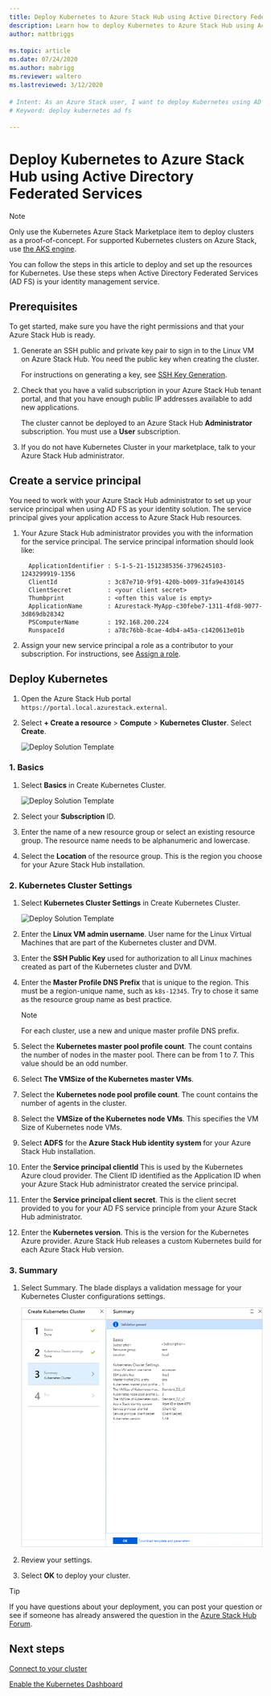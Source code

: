 ```yaml
---
title: Deploy Kubernetes to Azure Stack Hub using Active Directory Federated Services (AD FS) 
description: Learn how to deploy Kubernetes to Azure Stack Hub using Active Directory Federated Services (AD FS).
author: mattbriggs

ms.topic: article
ms.date: 07/24/2020
ms.author: mabrigg
ms.reviewer: waltero
ms.lastreviewed: 3/12/2020

# Intent: As an Azure Stack user, I want to deploy Kubernetes using AD FS so I can use Kubernetes with the AD FS identity management system.
# Keyword: deploy kubernetes ad fs

---
```



# Deploy Kubernetes to Azure Stack Hub using Active Directory Federated Services

> [!NOTE]  
> Only use the Kubernetes Azure Stack Marketplace item to deploy clusters as a proof-of-concept. For supported Kubernetes clusters on Azure Stack, use [the AKS engine](azure-stack-kubernetes-aks-engine-overview.md).

You can follow the steps in this article to deploy and set up the resources for Kubernetes. Use these steps when Active Directory Federated Services (AD FS) is your identity management service.

## Prerequisites 

To get started, make sure you have the right permissions and that your Azure Stack Hub is ready.

1. Generate an SSH public and private key pair to sign in to the Linux VM on Azure Stack Hub. You need the public key when creating the cluster.

    For instructions on generating a key, see [SSH Key Generation](azure-stack-dev-start-howto-ssh-public-key.md).

1. Check that you have a valid subscription in your Azure Stack Hub tenant portal, and that you have enough public IP addresses available to add new applications.

    The cluster cannot be deployed to an Azure Stack Hub **Administrator** subscription. You must use a **User** subscription. 

1. If you do not have Kubernetes Cluster in your marketplace, talk to your Azure Stack Hub administrator.

## Create a service principal

You need to work with your Azure Stack Hub administrator to set up your service principal when using AD FS as your identity solution. The service principal gives your application access to Azure Stack Hub resources.

1. Your Azure Stack Hub administrator provides you with the information for the service principal. The service principal information should look like:

     ```Text  
       ApplicationIdentifier : S-1-5-21-1512385356-3796245103-1243299919-1356
       ClientId              : 3c87e710-9f91-420b-b009-31fa9e430145
       ClientSecret          : <your client secret>
       Thumbprint            : <often this value is empty>
       ApplicationName       : Azurestack-MyApp-c30febe7-1311-4fd8-9077-3d869db28342
       PSComputerName        : 192.168.200.224
       RunspaceId            : a78c76bb-8cae-4db4-a45a-c1420613e01b
     ```

2. Assign your new service principal a role as a contributor to your subscription. For instructions, see [Assign a role](../operator/azure-stack-add-users-adfs.md).

## Deploy Kubernetes

1. Open the Azure Stack Hub portal `https://portal.local.azurestack.external`.

1. Select **+ Create a resource** > **Compute** > **Kubernetes Cluster**. Select **Create**.

    ![Deploy Solution Template](media/azure-stack-solution-template-kubernetes-deploy/01_kub_market_item.png)

### 1. Basics

1. Select **Basics** in Create Kubernetes Cluster.

    ![Deploy Solution Template](media/azure-stack-solution-template-kubernetes-deploy/02_kub_config_basic.png)

1. Select your **Subscription** ID.

1. Enter the name of a new resource group or select an existing resource group. The resource name needs to be alphanumeric and lowercase.

1. Select the **Location** of the resource group. This is the region you choose for your Azure Stack Hub installation.

### 2. Kubernetes Cluster Settings

1. Select **Kubernetes Cluster Settings** in Create Kubernetes Cluster.

    ![Deploy Solution Template](media/azure-stack-solution-template-kubernetes-deploy/03_kub_config_settings-adfs.png)

1. Enter the **Linux VM admin username**. User name for the Linux Virtual Machines that are part of the Kubernetes cluster and DVM.

1. Enter the **SSH Public Key** used for authorization to all Linux machines created as part of the Kubernetes cluster and DVM.

1. Enter the **Master Profile DNS Prefix** that is unique to the region. This must be a region-unique name, such as `k8s-12345`. Try to chose it same as the resource group name as best practice.

    > [!NOTE]  
    > For each cluster, use a new and unique master profile DNS prefix.

1. Select the **Kubernetes master pool profile count**. The count contains the number of nodes in the master pool. There can be from 1 to 7. This value should be an odd number.

1. Select **The VMSize of the Kubernetes master VMs**.

1. Select the **Kubernetes node pool profile count**. The count contains the number of agents in the cluster. 

1. Select the **VMSize of the Kubernetes node VMs**. This specifies the VM Size of Kubernetes node VMs. 

1. Select **ADFS** for the **Azure Stack Hub identity system** for your Azure Stack Hub installation.

1. Enter the **Service principal clientId** This is used by the Kubernetes Azure cloud provider. The Client ID identified as the Application ID when your Azure Stack Hub administrator created the service principal.

1. Enter the **Service principal client secret**. This is the client secret provided to you for your AD FS service principle from your Azure Stack Hub administrator.

1. Enter the **Kubernetes version**. This is the version for the Kubernetes Azure provider. Azure Stack Hub releases a custom Kubernetes build for each Azure Stack Hub version.

### 3. Summary

1. Select Summary. The blade displays a validation message for your Kubernetes Cluster configurations settings.

    ![Deploy Solution Template](media/azure-stack-solution-template-kubernetes-deploy/04_preview.png)

2. Review your settings.

3. Select **OK** to deploy your cluster.

> [!TIP]  
>  If you have questions about your deployment, you can post your question or see if someone has already answered the question in the [Azure Stack Hub Forum](https://social.msdn.microsoft.com/Forums/azure/home?forum=azurestack). 

## Next steps

[Connect to your cluster](azure-stack-solution-template-kubernetes-deploy.md#connect-to-your-cluster)

[Enable the Kubernetes Dashboard](azure-stack-solution-template-kubernetes-dashboard.md)